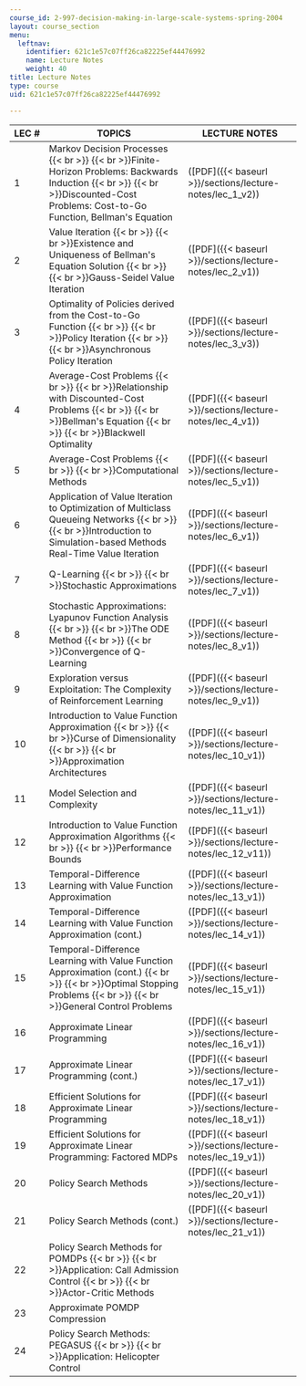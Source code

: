```yaml
---
course_id: 2-997-decision-making-in-large-scale-systems-spring-2004
layout: course_section
menu:
  leftnav:
    identifier: 621c1e57c07ff26ca82225ef44476992
    name: Lecture Notes
    weight: 40
title: Lecture Notes
type: course
uid: 621c1e57c07ff26ca82225ef44476992

---
```


| LEC # | TOPICS | LECTURE NOTES |
| --- | --- | --- |
| 1 | Markov Decision Processes  {{< br >}}  {{< br >}}Finite-Horizon Problems: Backwards Induction  {{< br >}}  {{< br >}}Discounted-Cost Problems: Cost-to-Go Function, Bellman's Equation | ([PDF]({{< baseurl >}}/sections/lecture-notes/lec_1_v2)) |
| 2 | Value Iteration  {{< br >}}  {{< br >}}Existence and Uniqueness of Bellman's Equation Solution  {{< br >}}  {{< br >}}Gauss-Seidel Value Iteration | ([PDF]({{< baseurl >}}/sections/lecture-notes/lec_2_v1)) |
| 3 | Optimality of Policies derived from the Cost-to-Go Function  {{< br >}}  {{< br >}}Policy Iteration  {{< br >}}  {{< br >}}Asynchronous Policy Iteration | ([PDF]({{< baseurl >}}/sections/lecture-notes/lec_3_v3)) |
| 4 | Average-Cost Problems  {{< br >}}  {{< br >}}Relationship with Discounted-Cost Problems  {{< br >}}  {{< br >}}Bellman's Equation  {{< br >}}  {{< br >}}Blackwell Optimality | ([PDF]({{< baseurl >}}/sections/lecture-notes/lec_4_v1)) |
| 5 | Average-Cost Problems  {{< br >}}  {{< br >}}Computational Methods | ([PDF]({{< baseurl >}}/sections/lecture-notes/lec_5_v1)) |
| 6 | Application of Value Iteration to Optimization of Multiclass Queueing Networks  {{< br >}}  {{< br >}}Introduction to Simulation-based Methods Real-Time Value Iteration | ([PDF]({{< baseurl >}}/sections/lecture-notes/lec_6_v1)) |
| 7 | Q-Learning  {{< br >}}  {{< br >}}Stochastic Approximations | ([PDF]({{< baseurl >}}/sections/lecture-notes/lec_7_v1)) |
| 8 | Stochastic Approximations: Lyapunov Function Analysis  {{< br >}}  {{< br >}}The ODE Method  {{< br >}}  {{< br >}}Convergence of Q-Learning | ([PDF]({{< baseurl >}}/sections/lecture-notes/lec_8_v1)) |
| 9 | Exploration versus Exploitation: The Complexity of Reinforcement Learning | ([PDF]({{< baseurl >}}/sections/lecture-notes/lec_9_v1)) |
| 10 | Introduction to Value Function Approximation  {{< br >}}  {{< br >}}Curse of Dimensionality  {{< br >}}  {{< br >}}Approximation Architectures | ([PDF]({{< baseurl >}}/sections/lecture-notes/lec_10_v1)) |
| 11 | Model Selection and Complexity | ([PDF]({{< baseurl >}}/sections/lecture-notes/lec_11_v1)) |
| 12 | Introduction to Value Function Approximation Algorithms  {{< br >}}  {{< br >}}Performance Bounds | ([PDF]({{< baseurl >}}/sections/lecture-notes/lec_12_v11)) |
| 13 | Temporal-Difference Learning with Value Function Approximation | ([PDF]({{< baseurl >}}/sections/lecture-notes/lec_13_v1)) |
| 14 | Temporal-Difference Learning with Value Function Approximation (cont.) | ([PDF]({{< baseurl >}}/sections/lecture-notes/lec_14_v1)) |
| 15 | Temporal-Difference Learning with Value Function Approximation (cont.)  {{< br >}}  {{< br >}}Optimal Stopping Problems  {{< br >}}  {{< br >}}General Control Problems | ([PDF]({{< baseurl >}}/sections/lecture-notes/lec_15_v1)) |
| 16 | Approximate Linear Programming | ([PDF]({{< baseurl >}}/sections/lecture-notes/lec_16_v1)) |
| 17 | Approximate Linear Programming (cont.) | ([PDF]({{< baseurl >}}/sections/lecture-notes/lec_17_v1)) |
| 18 | Efficient Solutions for Approximate Linear Programming | ([PDF]({{< baseurl >}}/sections/lecture-notes/lec_18_v1)) |
| 19 | Efficient Solutions for Approximate Linear Programming: Factored MDPs | ([PDF]({{< baseurl >}}/sections/lecture-notes/lec_19_v1)) |
| 20 | Policy Search Methods | ([PDF]({{< baseurl >}}/sections/lecture-notes/lec_20_v1)) |
| 21 | Policy Search Methods (cont.) | ([PDF]({{< baseurl >}}/sections/lecture-notes/lec_21_v1)) |
| 22 | Policy Search Methods for POMDPs  {{< br >}}  {{< br >}}Application: Call Admission Control  {{< br >}}  {{< br >}}Actor-Critic Methods | &nbsp; |
| 23 | Approximate POMDP Compression | &nbsp; |
| 24 | Policy Search Methods: PEGASUS  {{< br >}}  {{< br >}}Application: Helicopter Control |